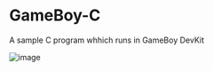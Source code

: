 # GameBoy-C
A sample C program whhich runs in GameBoy DevKit

![image](https://user-images.githubusercontent.com/51410810/94337260-cb90cb80-0006-11eb-8216-e09cf171ef80.png)
